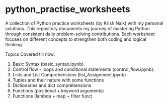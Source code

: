 # python_practise_worksheets
A collection of Python practice worksheets (by Krish Naik) with my personal solutions. This repository documents my journey of mastering Python through consistent daily problem-solving contributions. Each worksheet focuses on different concepts to strengthen both coding and logical thinking. 

Topics Covered till now: 
1. Basic Syntax (basic_syntax.ipynb).
2. Control flow - loops and conditional statements (control_flow.ipynb).
3. Lists and List Comprehensions (list_Assignment.ipynb)
4. Tuples and their nature with some functions
5. Dictionaries and dict comprehensions
6. Functions (positional + keyword arguments)
7. Functions (lambda + map + filter func)